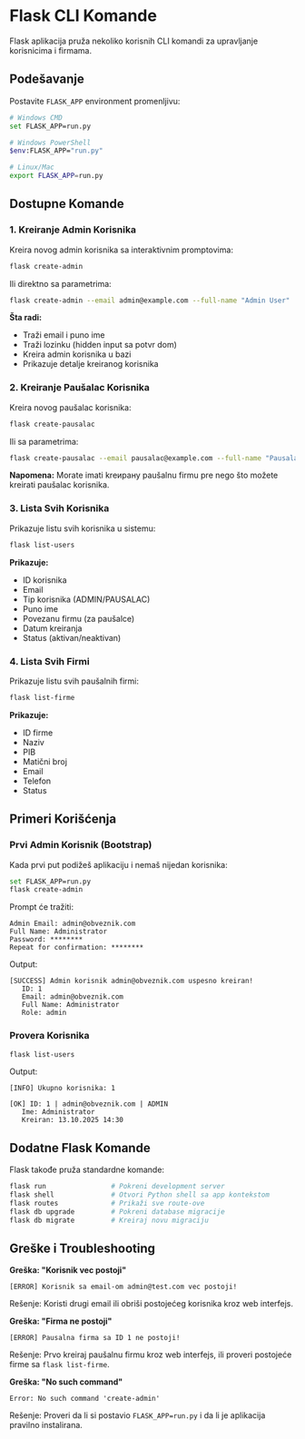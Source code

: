 # Flask CLI Komande

Flask aplikacija pruža nekoliko korisnih CLI komandi za upravljanje korisnicima i firmama.

## Podešavanje

Postavite `FLASK_APP` environment promenljivu:

```bash
# Windows CMD
set FLASK_APP=run.py

# Windows PowerShell
$env:FLASK_APP="run.py"

# Linux/Mac
export FLASK_APP=run.py
```

## Dostupne Komande

### 1. Kreiranje Admin Korisnika

Kreira novog admin korisnika sa interaktivnim promptovima:

```bash
flask create-admin
```

Ili direktno sa parametrima:

```bash
flask create-admin --email admin@example.com --full-name "Admin User"
```

**Šta radi:**
- Traži email i puno ime
- Traži lozinku (hidden input sa potvr dom)
- Kreira admin korisnika u bazi
- Prikazuje detalje kreiranog korisnika

### 2. Kreiranje Paušalac Korisnika

Kreira novog paušalac korisnika:

```bash
flask create-pausalac
```

Ili sa parametrima:

```bash
flask create-pausalac --email pausalac@example.com --full-name "Pausalac User" --firma-id 1
```

**Napomena:** Morate imati kreирану paušalnu firmu pre nego što možete kreirati paušalac korisnika.

### 3. Lista Svih Korisnika

Prikazuje listu svih korisnika u sistemu:

```bash
flask list-users
```

**Prikazuje:**
- ID korisnika
- Email
- Tip korisnika (ADMIN/PAUSALAC)
- Puno ime
- Povezanu firmu (za paušalce)
- Datum kreiranja
- Status (aktivan/neaktivan)

### 4. Lista Svih Firmi

Prikazuje listu svih paušalnih firmi:

```bash
flask list-firme
```

**Prikazuje:**
- ID firme
- Naziv
- PIB
- Matični broj
- Email
- Telefon
- Status

## Primeri Korišćenja

### Prvi Admin Korisnik (Bootstrap)

Kada prvi put podižeš aplikaciju i nemaš nijedan korisnika:

```bash
set FLASK_APP=run.py
flask create-admin
```

Prompt će tražiti:
```
Admin Email: admin@obveznik.com
Full Name: Administrator
Password: ********
Repeat for confirmation: ********
```

Output:
```
[SUCCESS] Admin korisnik admin@obveznik.com uspesno kreiran!
   ID: 1
   Email: admin@obveznik.com
   Full Name: Administrator
   Role: admin
```

### Provera Korisnika

```bash
flask list-users
```

Output:
```
[INFO] Ukupno korisnika: 1

[OK] ID: 1 | admin@obveznik.com | ADMIN
   Ime: Administrator
   Kreiran: 13.10.2025 14:30
```

## Dodatne Flask Komande

Flask takođe pruža standardne komande:

```bash
flask run                # Pokreni development server
flask shell              # Otvori Python shell sa app kontekstom
flask routes             # Prikaži sve route-ove
flask db upgrade         # Pokreni database migracije
flask db migrate         # Kreiraj novu migraciju
```

## Greške i Troubleshooting

**Greška: "Korisnik vec postoji"**
```
[ERROR] Korisnik sa email-om admin@test.com vec postoji!
```
Rešenje: Koristi drugi email ili obriši postojećeg korisnika kroz web interfejs.

**Greška: "Firma ne postoji"**
```
[ERROR] Pausalna firma sa ID 1 ne postoji!
```
Rešenje: Prvo kreiraj paušalnu firmu kroz web interfejs, ili proveri postojeće firme sa `flask list-firme`.

**Greška: "No such command"**
```
Error: No such command 'create-admin'
```
Rešenje: Proveri da li si postavio `FLASK_APP=run.py` i da li je aplikacija pravilno instalirana.
